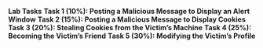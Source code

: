 
**Lab Tasks**
    **Task 1 (10%): Posting a Malicious Message to Display an Alert Window**
    **Task 2 (15%): Posting a Malicious Message to Display Cookies**
    **Task 3 (20%): Stealing Cookies from the Victim’s Machine**
    **Task 4 (25%): Becoming the Victim’s Friend**
    **Task 5 (30%): Modifying the Victim’s Profile**


